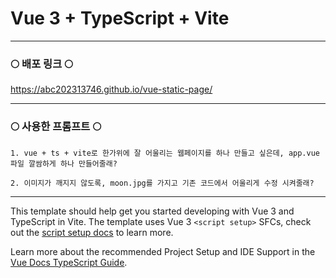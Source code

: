 # Vue 3 + TypeScript + Vite

***

### 🌕 배포 링크 🌕

https://abc202313746.github.io/vue-static-page/ 

---

### 🌕 사용한 프롬프트 🌕
```
1. vue + ts + vite로 한가위에 잘 어울리는 웹페이지를 하나 만들고 싶은데, app.vue 파일 깔쌈하게 하나 만들어줄래? 
```

```
2. 이미지가 깨지지 않도록, moon.jpg를 가지고 기존 코드에서 어울리게 수정 시켜줄래?
```

---

This template should help get you started developing with Vue 3 and TypeScript in Vite. The template uses Vue 3 `<script setup>` SFCs, check out the [script setup docs](https://v3.vuejs.org/api/sfc-script-setup.html#sfc-script-setup) to learn more.

Learn more about the recommended Project Setup and IDE Support in the [Vue Docs TypeScript Guide](https://vuejs.org/guide/typescript/overview.html#project-setup).
